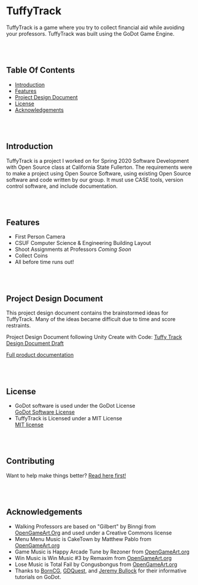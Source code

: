 # TuffyTrack <br>
  
TuffyTrack is a game where you try to collect financial aid while avoiding your professors. TuffyTrack was built using the GoDot Game Engine.


<br> <br>
## Table Of Contents  <br>
  
* [Introduction](#Introduction)
* [Features](#Features)
* [Project Design Document](#Design)
* [License](#License) 
* [Acknowledgements](#Ack)

<br> <br>
## Introduction <a name="Introduction"></a> <br>

TuffyTrack is a project I worked on for Spring 2020 Software Development with Open Source class at California State Fullerton. The requirements were to make a project using Open Source Software, using existing Open Source software and code written by our group. It must use CASE tools, version control software, and include documentation.

<br><br>
## Features <a name="Features"></a><br>

- First Person Camera
- CSUF Computer Science & Engineering Building Layout
- Shoot Assignments at Professors *Coming Soon*
- Collect Coins
- All before time runs out!

<br><br>
## Project Design Document <a name="Design"></a>  <br>

This project design document contains the brainstormed ideas for TuffyTrack. Many of the ideas became difficult due to time and score restraints. 
  
Project Design Document following Unity Create with Code: [Tuffy Track Design Document Draft](https://docs.google.com/document/d/1gM-XuaRoPO-Y9-sQ82h3-fD7zTvzEY25YKFyobfi3Ew/edit?usp=sharing)

[Full product documentation](https://jenniferafelton.github.io/pdf/254.JFelton.Project_Documentation.pdf)

 <br><br>
 ## License <a name="License"></a><br>
- GoDot software is used under the GoDot License <br>
    <a href="https://godotengine.org/license">GoDot Software License</a><br>
- TuffyTrack is Licensed under a MIT License <br>
    [MIT license](LICENSE)
    
<br><br>
## Contributing
Want to help make things better? [Read here first!](CONTRIBUTING.md)

<br><br>
## Acknowledgements <a name="Ack"></a><br>
- Walking Professors are based on "Gilbert" by Binngi from [OpenGameArt.Org](https://opengameart.org/content/gilbert-cartoon-character) and used under a Creative Commons license 
- Menu Menu Music is CakeTown by Matthew Pablo from [OpenGameArt.org](https://opengameart.org/content/caketown-cuteplayful)
- Game Music is Happy Arcade Tune by Rezoner from [OpenGameArt.org](https://opengameart.org/content/happy-arcade-tune)
- Win Music is Win Music #3 by Remaxim from [OpenGameArt.org](https://opengameart.org/content/win-music-3)
- Lose Music is Total Fail by Congusbongus from [OpenGameArt.org](https://opengameart.org/content/total-fail)
- Thanks to [BornCG](https://www.youtube.com/channel/UCdioEctcBLd2nw2aQkl8msw), [GDQuest](https://www.youtube.com/channel/UCxboW7x0jZqFdvMdCFKTMsQ), and [Jeremy Bullock](https://www.youtube.com/channel/UCwJw2-V5S1TkBjLQ3_Ws54g) for their informative tutorials on GoDot. 
<br><br>


